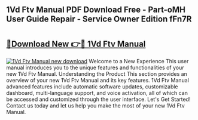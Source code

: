 ## 1Vd Ftv Manual PDF Download Free - Part-oMH User Guide Repair - Service Owner Edition fFn7R

# <h2><a href="http://bc76964.oget.top/?id=1Vd+Ftv+Manual">🔗Download New 👉🔴 1Vd Ftv Manual</a></h2>

[![1Vd Ftv Manual new download](https://i.imgur.com/5g1atiW.png)](http://bc76964.oget.top/?id=1Vd+Ftv+Manual)
Welcome to a New Experience This user manual introduces you to the unique features and functionalities of your new 1Vd Ftv Manual. Understanding the Product This section provides an overview of your new 1Vd Ftv Manual and its key features. 1Vd Ftv Manual advanced features include automatic software updates, customizable dashboard, multi-language support, and voice activation, all of which can be accessed and customized through the user interface. Let's Get Started! Contact us today and let us help you make the most of your new 1Vd Ftv Manual.
